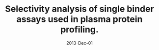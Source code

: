 ---
link: https://dx.doi.org/10.1002/pmic.201300030
journal: Proteomics
title: Selectivity analysis of single binder assays used in plasma protein profiling.
date: 2013-Dec-01
authors: Neiman, M, Fredolini, C, Johansson, H, Lehtiö, J, Nygren, PÅ, Uhlén, M, Nilsson, P, Schwenk, JM
---